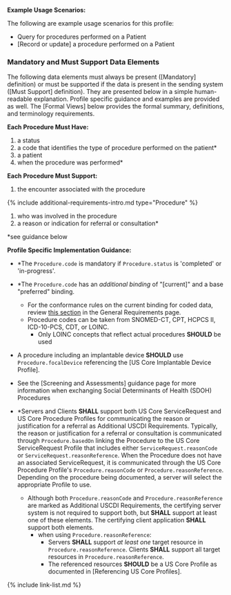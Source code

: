 
**Example Usage Scenarios:**

The following are example usage scenarios for this profile:

-   Query for procedures performed on a Patient
-  [Record or update]  a procedure performed on a Patient


### Mandatory and Must Support Data Elements


The following data elements must always be present ([Mandatory] definition) or must be supported if the data is present in the sending system ([Must Support] definition). They are presented below in a simple human-readable explanation. Profile specific guidance and examples are provided as well. The [Formal Views] below provides the formal summary, definitions, and terminology requirements.  

**Each Procedure Must Have:**

1. a status
2. a code that identifies the type of procedure performed on the patient*
3. a patient
4. when the procedure was performed*

**Each Procedure Must Support:**


1. the encounter associated with the procedure

{% include additional-requirements-intro.md type="Procedure" %}

1. <span class="bg-success" markdown="1">who was involved in the procedure</span><!-- new-content -->
2. a reason or indication for referral or consultation*

*see guidance below

**Profile Specific Implementation Guidance:**

- \*The `Procedure.code` is mandatory if `Procedure.status` is 'completed' or 'in-progress'.
- \*The `Procedure.code` has an *additional binding* of "[current]" and a base "preferred" binding.
   - For the conformance rules on the current binding for coded data, review [this section](general-requirements.html#current-binding-for-coded-elements) in the General Requirements page.
   - Procedure codes can be taken from SNOMED-CT, CPT, HCPCS II, ICD-10-PCS, CDT, or LOINC.
      - Only LOINC concepts that reflect actual procedures **SHOULD** be used
- A procedure including an implantable device **SHOULD** use `Procedure.focalDevice` referencing the [US Core Implantable Device Profile].
- See the [Screening and Assessments] guidance page for more information when exchanging Social Determinants of Health (SDOH) Procedures



- *Servers and Clients **SHALL** support both US Core ServiceRequest and US Core Procedure Profiles for communicating the reason or justification for a referral as Additional USCDI Requirements. Typically, the reason or justification for a referral or consultation is communicated through `Procedure.basedOn` linking the Procedure to the US Core ServiceRequest Profile that includes either `ServiceRequest.reasonCode` or `ServiceRequest.reasonReference`. When the Procedure does not have an associated ServiceRequest, it is communicated through the US Core Procedure Profile's `Procedure.reasonCode` or `Procedure.reasonReference`. Depending on the procedure being documented, a server will select the appropriate Profile to use.
  - Although both `Procedure.reasonCode` and `Procedure.reasonReference` are marked as Additional USCDI Requirements, the certifying server system is not required to support both, but **SHALL** support at least one of these elements. The certifying client application **SHALL** support both elements.
     - when using  `Procedure.reasonReference`:
       - Servers **SHALL** support *at least one* target resource in `Procedure.reasonReference`. Clients **SHALL** support all target resources in `Procedure.reasonReference`.
       - The referenced resources **SHOULD** be a US Core Profile as documented in [Referencing US Core Profiles].



{% include link-list.md %}
